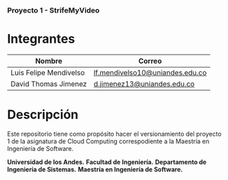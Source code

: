 ### Proyecto 1 - StrifeMyVideo

# Integrantes
|Nombre| Correo|
|---|---|
|Luis Felipe Mendivelso | lf.mendivelso10@uniandes.edu.co |
|David Thomas Jimenez | d.jimenez13@uniandes.edu.co |

# Descripción
Este repositorio tiene como propósito hacer el versionamiento del proyecto 1 de la asignatura de Cloud Computing correspodiente a la Maestría en Ingeniería de Software.

**Universidad de los Andes.**
**Facultad de Ingeniería.**
**Departamento de Ingeniería de Sistemas.**
**Maestría en Ingeniería de Software.**
